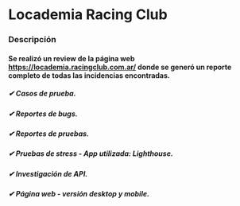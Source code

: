 # Locademia Racing Club

### Descripción

#### Se realizó un review de la página web https://locademia.racingclub.com.ar/ donde se generó un reporte completo de todas las incidencias encontradas.

##### ✔ Casos de prueba.

##### ✔ Reportes de bugs.

##### ✔ Reportes de pruebas.

##### ✔ Pruebas de stress - App utilizada: Lighthouse.

##### ✔ Investigación de API.


##### ✔ Página web - versión desktop y mobile.
